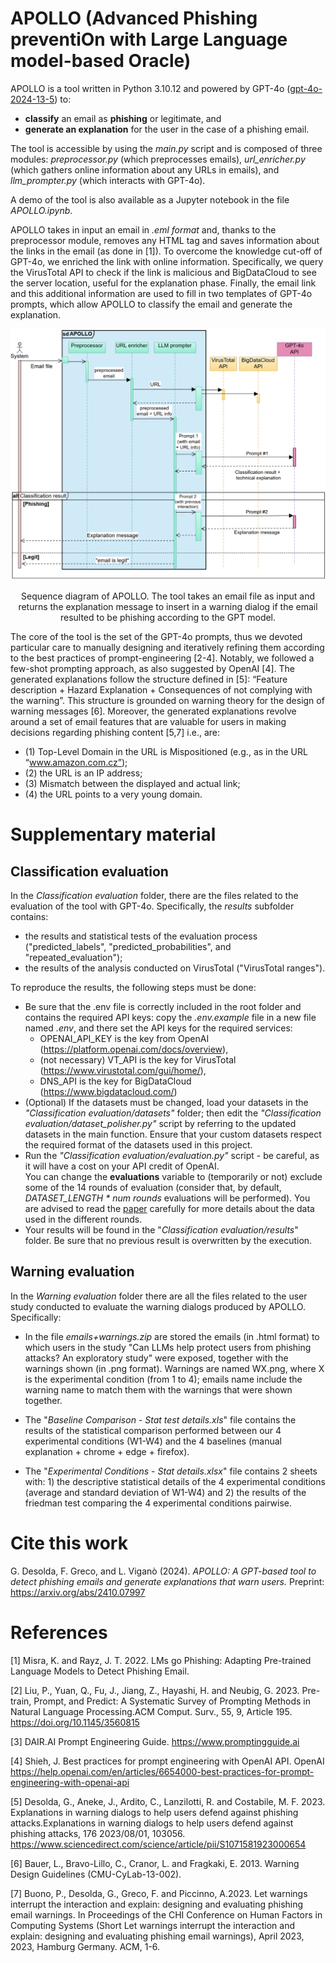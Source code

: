 
# APOLLO (Advanced Phishing preventiOn with Large Language model-based Oracle)

APOLLO is a tool written in Python 3.10.12 and powered by GPT-4o ([gpt-4o-2024-13-5]([url](https://platform.openai.com/docs/models/gpt-4o))) to:

- **classify** an email as **phishing** or legitimate, and
- **generate an explanation** for the user in the case of a phishing email.

The tool is accessible by using the _main.py_ script and is composed of three modules: _preprocessor.py_ (which preprocesses emails), _url_enricher.py_ (which gathers online information about any URLs in emails), and _llm_prompter.py_ (which interacts with GPT-4o).

A demo of the tool is also available as a Jupyter notebook in the file _APOLLO.ipynb_.

APOLLO takes in input an email in _.eml format_ and, thanks to the preprocessor module, removes any HTML tag and saves information about the links in the email (as done in [1]). To overcome the knowledge cut-off of GPT-4o, we enriched the link with online information. Specifically, we query the VirusTotal API to check if the link is malicious and BigDataCloud to see the server location, useful for the explanation phase. Finally, the email link and this additional information are used to fill in two templates of GPT-4o prompts, which allow APOLLO to classify the email and generate the explanation. 

![APOLLO sequence diagram](APOLLO_UML.png "Sequence diagram of APOLLO.")
<p style="text-align: center;">Sequence diagram of APOLLO. The tool takes an email file as input and returns the explanation message to insert in a warning dialog if the email resulted to be phishing according to the GPT model.
</p>

The core of the tool is the set of the GPT-4o prompts, thus we devoted particular care to manually designing and iteratively refining them according to the best practices of prompt-engineering [2-4]. Notably, we followed a few-shot prompting approach, as also suggested by OpenAI [4]. The generated explanations follow the structure defined in [5]: “Feature description + Hazard Explanation + Consequences of not complying with the warning”. This structure is grounded on warning theory for the design of warning messages [6]. Moreover, the generated explanations revolve around a set of email features that are valuable for users in making decisions regarding phishing content [5,7] i.e., are:

- (1) Top-Level Domain in the URL is Mispositioned (e.g., as in the URL “www.amazon.com.cz”); 
- (2) the URL is an IP address; 
- (3) Mismatch between the displayed and actual link; 
- (4) the URL points to a very young domain.

# Supplementary material

## Classification evaluation 

In the _Classification evaluation_ folder, there are the files related to the evaluation of the tool with GPT-4o. 
Specifically, the _results_ subfolder contains:
- the results and statistical tests of the evaluation process ("predicted_labels", 
"predicted_probabilities", and "repeated_evaluation"); 
- the results of the analysis conducted on VirusTotal ("VirusTotal ranges"). 

To reproduce the results, the following steps must be done:

- Be sure that the .env file is correctly included in the root folder and contains the required API keys: copy the 
_.env.example_ file in a new file named _.env_,  and there set the API keys for the required services: 
  - OPENAI_API_KEY is the key from OpenAI (https://platform.openai.com/docs/overview), 
  - (not necessary) VT_API is the key for VirusTotal (https://www.virustotal.com/gui/home/),
  - DNS_API is the key for BigDataCloud (https://www.bigdatacloud.com/)
- (Optional) If the datasets must be changed, load your datasets in the _"Classification evaluation/datasets"_ folder; 
then edit the _"Classification evaluation/dataset_polisher.py"_ script by referring to the updated datasets in the main function. 
Ensure that your custom datasets respect the required format of the datasets used in this project. 
- Run the _"Classification evaluation/evaluation.py"_ script - be careful, as it will have a cost on your API credit of OpenAI.  
You can change the **evaluations** variable to (temporarily or not) exclude some of the 14 rounds of evaluation (consider that, by default,
_DATASET_LENGTH * num rounds_ evaluations will be performed).
You are advised to read the [paper](https://arxiv.org/abs/2410.07997) carefully for more details about the data used in the different rounds.
- Your results will be found in the "_Classification evaluation/results_" folder. Be sure that no previous result is overwritten by the execution. 

## Warning evaluation

In the _Warning evaluation_ folder there are all the files related to the user study conducted to evaluate the warning 
dialogs produced by APOLLO. Specifically: 
- In the file _emails+warnings.zip_ are stored the emails (in .html format) to which users in the study "Can LLMs help protect users from phishing attacks? An exploratory study" were exposed, together with the warnings shown (in .png format). Warnings are named WX.png, where X is the experimental condition (from 1 to 4); emails name include the warning name to match them with the warnings that were shown together.

- The "_Baseline Comparison - Stat test details.xls_" file contains the results of the statistical comparison performed between our 4 experimental conditions (W1-W4) and the 4 baselines (manual explanation + chrome + edge + firefox).

- The "_Experimental Conditions - Stat details.xlsx_" file contains 2 sheets with: 1) the descriptive statistical details of the 4 experimental conditions (average and standard deviation of W1-W4) and 2) the results of the friedman test comparing the 4 experimental conditions pairwise.


# Cite this work

G. Desolda, F. Greco, and L. Viganò (2024). _APOLLO: A GPT-based tool to detect phishing emails and generate explanations that warn users._ Preprint: https://arxiv.org/abs/2410.07997


# References

[1] Misra, K. and Rayz, J. T. 2022. LMs go Phishing: Adapting Pre-trained Language Models to Detect Phishing Email.

[2] Liu, P., Yuan, Q., Fu, J., Jiang, Z., Hayashi, H. and Neubig, G. 2023. Pre-train, Prompt, and Predict: A Systematic Survey of Prompting Methods in Natural Language Processing.ACM Comput. Surv., 55, 9, Article 195. https://doi.org/10.1145/3560815

[3] DAIR.AI Prompt Engineering Guide. https://www.promptingguide.ai

[4] Shieh, J. Best practices for prompt engineering with OpenAI API. OpenAI https://help.openai.com/en/articles/6654000-best-practices-for-prompt-engineering-with-openai-api

[5] Desolda, G., Aneke, J., Ardito, C., Lanzilotti, R. and Costabile, M. F. 2023. Explanations in warning dialogs to help users defend against phishing attacks.Explanations in warning dialogs to help users defend against phishing attacks, 176 2023/08/01, 103056. https://www.sciencedirect.com/science/article/pii/S1071581923000654

[6] Bauer, L., Bravo-Lillo, C., Cranor, L. and Fragkaki, E. 2013. Warning Design Guidelines (CMU-CyLab-13-002).

[7] Buono, P., Desolda, G., Greco, F. and Piccinno, A.2023. Let warnings interrupt the interaction and explain: designing and evaluating phishing email warnings. In Proceedings of the CHI Conference on Human Factors in Computing Systems (Short Let warnings interrupt the interaction and explain: designing and evaluating phishing email warnings), April 2023, 2023, Hamburg Germany. ACM, 1-6. 
